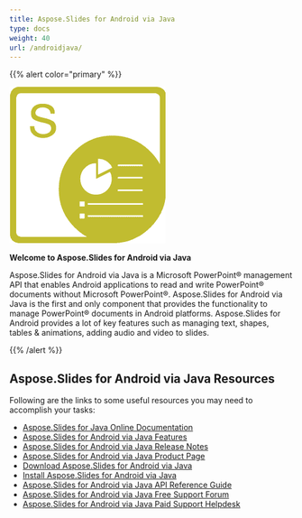 ```yaml
---
title: Aspose.Slides for Android via Java
type: docs
weight: 40
url: /androidjava/
---
```


{{% alert color="primary" %}} 

![Aspose.Slides for Android Product Logo](home_1.png)

**Welcome to Aspose.Slides for Android via Java**

Aspose.Slides for Android via Java is a Microsoft PowerPoint® management API that enables Android applications to read and write PowerPoint® documents without Microsoft PowerPoint®. Aspose.Slides for Android via Java is the first and only component that provides the functionality to manage PowerPoint® documents in Android platforms. Aspose.Slides for Android provides a lot of key features such as managing text, shapes, tables & animations, adding audio and video to slides.

{{% /alert %}} 

## **Aspose.Slides for Android via Java Resources**

Following are the links to some useful resources you may need to accomplish your tasks:

- [Aspose.Slides for Java Online Documentation](/slides/java/)
- [Aspose.Slides for Android via Java Features](/slides/java/aspose-slides-for-android-via-java-features)
- [Aspose.Slides for Android via Java Release Notes](/slides/java/aspose-slides-for-android-via-java)
- [Aspose.Slides for Android via Java Product Page](https://products.aspose.com/slides/android-java)
- [Download Aspose.Slides for Android via Java](http://maven.aspose.com/repository/simple/ext-release-local/com/aspose/aspose-slides/)
- [Install Aspose.Slides for Android via Java](/slides/java/install-aspose-slides-forandroid-via-java) 
- [Aspose.Slides for Android via Java API Reference Guide](https://apireference.aspose.com/java/slides)
- [Aspose.Slides for Android via Java Free Support Forum](https://forum.aspose.com/c/slides)
- [Aspose.Slides for Android via Java Paid Support Helpdesk](https://helpdesk.aspose.com/)
